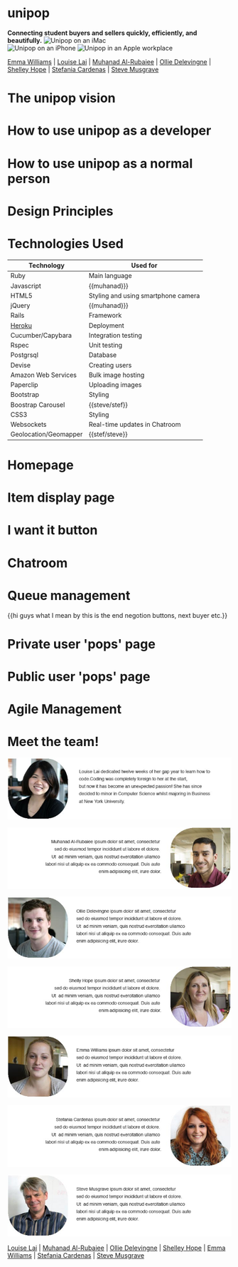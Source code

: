 unipop
====
**Connecting student buyers and sellers quickly, efficiently, and beautifully.**
![Unipop on an iMac](readme_images/iMacTemplate.jpg)	
![Unipop on an iPhone](readme_images/iPhoneTemplate.jpg)
![Unipop in an Apple workplace](readme_images/WorkspaceTemplate.jpg)

[Emma Williams] | [Louise Lai] | [Muhanad Al-Rubaiee] | [Ollie Delevingne] | [Shelley Hope] | [Stefania Cardenas] | [Steve Musgrave]

The unipop vision
===

How to use unipop as a developer
===

How to use unipop as a normal person
===

Design Principles
===

Technologies Used
====

|Technology                 |Used for                        |
|---------------------------|--------------------------------|
|Ruby                       |Main language                   |
|Javascript                 |{{muhanad}}}                    |
|HTML5                      |Styling and using smartphone camera |
|jQuery                     |{{muhanad}}}                    |
|Rails                      |Framework                       |
|[Heroku]                   |Deployment                      |
|Cucumber/Capybara          |Integration testing             |
|Rspec                      |Unit testing                    |
|Postgrsql                  |Database                        |
|Devise                     |Creating users                  |
|Amazon Web Services        |Bulk image hosting              |
|Paperclip                  |Uploading images                |
|Bootstrap                  |Styling                         |
|Boostrap Carousel          |{{steve/stef}}                  |
|CSS3                       |Styling                         |
|Websockets                 |Real-time updates in Chatroom   |
|Geolocation/Geomapper      |{{stef/steve}}                  |


Homepage
===

Item display page
===

I want it button
===

Chatroom
===

Queue management
===
{{hi guys what I mean by this is the end negotion buttons, next buyer etc.}}

Private user 'pops' page
===

Public user 'pops' page
===

Agile Management
===

Meet the team!
===
![Louise Lai](public/readme_images/louise.jpg) 

![Muhanad Al-Rubaiee](public/readme_images/muhanad.jpg) 

![Ollie Delevingne](public/readme_images/ollie.jpg) 

![Shelley Hope](public/readme_images/shelley.jpg) 

![Emma Williams](public/readme_images/emma.jpg) 

![Stefania Cardenas](public/readme_images/stef.jpg)

![Steve Musgrave](public/readme_images/steve.jpg) 

[Louise Lai] | [Muhanad Al-Rubaiee] | [Ollie Delevingne] | [Shelley Hope] | [Emma Williams] | [Stefania Cardenas] | [Steve Musgrave]



[Emma Williams]:https://github.com/Em01
[Louise Lai]:https://github.com/loulai
[Muhanad Al-Rubaiee]:https://github.com/muhanad40
[Ollie Delevingne]:https://github.com/odelevingne
[Shelley Hope]:https://github.com/ShelleyHope
[Stefania Cardenas]:https://github.com/stefaniacardenas
[Steve Musgrave]:https://github.com/StephanMusgrave
[Heroku]:http://unipop.herokuapp.com/